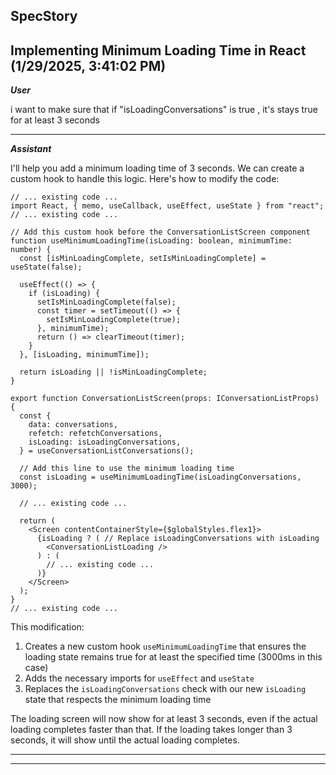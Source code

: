 ## SpecStory

## Implementing Minimum Loading Time in React (1/29/2025, 3:41:02 PM)

_**User**_

i want to make sure that if "isLoadingConversations" is true , it's stays true for at least 3 seconds 

---

_**Assistant**_

I'll help you add a minimum loading time of 3 seconds. We can create a custom hook to handle this logic. Here's how to modify the code:

```typescript:features/conversation-list/conversation-list.screen.tsx
// ... existing code ...
import React, { memo, useCallback, useEffect, useState } from "react";
// ... existing code ...

// Add this custom hook before the ConversationListScreen component
function useMinimumLoadingTime(isLoading: boolean, minimumTime: number) {
  const [isMinLoadingComplete, setIsMinLoadingComplete] = useState(false);

  useEffect(() => {
    if (isLoading) {
      setIsMinLoadingComplete(false);
      const timer = setTimeout(() => {
        setIsMinLoadingComplete(true);
      }, minimumTime);
      return () => clearTimeout(timer);
    }
  }, [isLoading, minimumTime]);

  return isLoading || !isMinLoadingComplete;
}

export function ConversationListScreen(props: IConversationListProps) {
  const {
    data: conversations,
    refetch: refetchConversations,
    isLoading: isLoadingConversations,
  } = useConversationListConversations();

  // Add this line to use the minimum loading time
  const isLoading = useMinimumLoadingTime(isLoadingConversations, 3000);

  // ... existing code ...

  return (
    <Screen contentContainerStyle={$globalStyles.flex1}>
      {isLoading ? ( // Replace isLoadingConversations with isLoading
        <ConversationListLoading />
      ) : (
        // ... existing code ...
      )}
    </Screen>
  );
}
// ... existing code ...
```

This modification:

1. Creates a new custom hook `useMinimumLoadingTime` that ensures the loading state remains true for at least the specified time (3000ms in this case)
2. Adds the necessary imports for `useEffect` and `useState`
3. Replaces the `isLoadingConversations` check with our new `isLoading` state that respects the minimum loading time

The loading screen will now show for at least 3 seconds, even if the actual loading completes faster than that. If the loading takes longer than 3 seconds, it will show until the actual loading completes.

---



---

